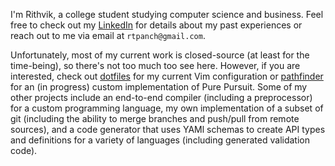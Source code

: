 I'm Rithvik, a college student studying computer science and business. Feel free to check out my [LinkedIn](https://www.linkedin.com/in/rithvik-p/) for details about my past experiences or reach out to me via email at `rtpanch@gmail.com`.

Unfortunately, most of my current work is closed-source (at least for the time-being), so there's not too much too see here. However, if you are interested, check out [dotfiles](https://github.com/rithvikp/dotfiles) for my current Vim configuration or [pathfinder](https://github.com/metrobot-research/pathfinder) for an (in progress) custom implementation of Pure Pursuit. Some of my other projects include an end-to-end compiler (including a preprocessor) for a custom programming language, my own implementation of a subset of git (including the ability to merge branches and push/pull from remote sources), and a code generator that uses YAMl schemas to create API types and definitions for a variety of languages (including generated validation code). 

<!--
**rithvikp/rithvikp** is a ✨ _special_ ✨ repository because its `README.md` (this file) appears on your GitHub profile.

Here are some ideas to get you started:

- 🔭 I’m currently working on ...
- 🌱 I’m currently learning ...
- 👯 I’m looking to collaborate on ...
- 🤔 I’m looking for help with ...
- 💬 Ask me about ...
- 📫 How to reach me: ...
- 😄 Pronouns: ...
- ⚡ Fun fact: ...
-->
